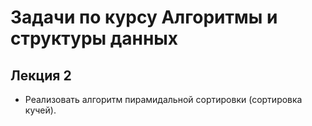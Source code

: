 # Задачи по курсу Алгоритмы и структуры данных
## Лекция 2
* Реализовать алгоритм пирамидальной сортировки (сортировка кучей).